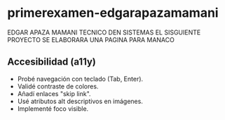 # primerexamen-edgarapazamamani
EDGAR APAZA MAMANI
TECNICO DEN SISTEMAS
EL SISGUIENTE PROYECTO SE ELABORARA UNA PAGINA PARA MANACO 
## Accesibilidad (a11y)
- Probé navegación con teclado (Tab, Enter).
- Validé contraste de colores.
- Añadí enlaces "skip link".
- Usé atributos alt descriptivos en imágenes.
- Implementé foco visible.
